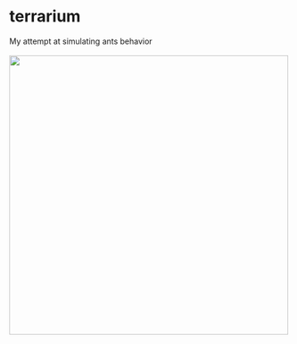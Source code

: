 # terrarium
My attempt at simulating ants behavior
<br><br>
<img src="https://github.com/kshyr/terrarium/assets/60661103/e31c30a4-6177-45f5-909a-4836b38d0739" width=500 heigth=500 />
